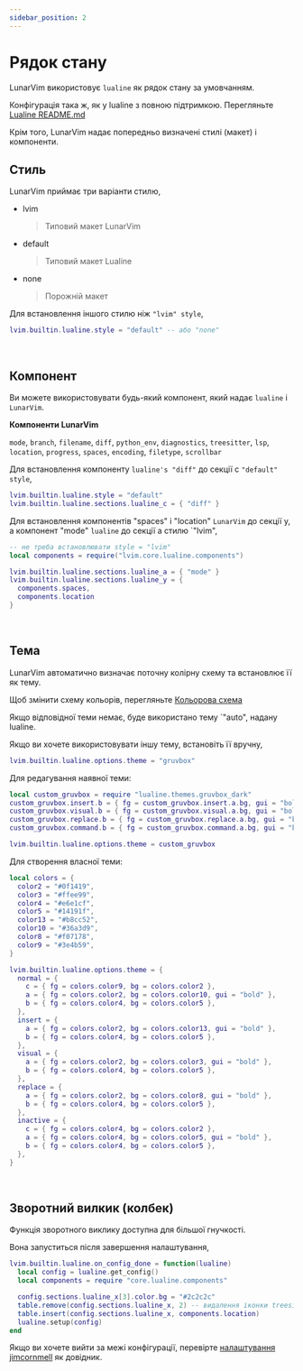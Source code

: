 ```yaml
---
sidebar_position: 2
---
```


# Рядок стану

LunarVim використовує `lualine` як рядок стану за умовчанням.

Конфігурація така ж, як у lualine з повною підтримкою. Перегляньте [Lualine README.md](https://github.com/nvim-lualine/lualine.nvim/blob/master/README.md)

Крім того, LunarVim надає попередньо визначені стилі (макет) і компоненти.

## Стиль

LunarVim приймає три варіанти стилю,

- lvim
  > Типовий макет LunarVim
- default
  > Типовий макет Lualine
- none
  > Порожній макет

Для встановлення іншого стилю ніж `"lvim" style`,

```lua
lvim.builtin.lualine.style = "default" -- або "none"
```

<br />

## Компонент

Ви можете використовувати будь-який компонент, який надає `lualine` і `LunarVim`.

**Компоненти LunarVim**

`mode`, `branch`, `filename`, `diff`, `python_env`, `diagnostics`, `treesitter`, `lsp`, `location`, `progress`, `spaces`, `encoding`, `filetype`, `scrollbar`

Для встановлення компоненту `lualine's "diff"` до секції c `"default" style`,

```lua
lvim.builtin.lualine.style = "default"
lvim.builtin.lualine.sections.lualine_c = { "diff" }
```

Для встановлення компонентів "spaces" і "location" `LunarVim` до секції y, а компонент "mode" `lualine` до секції a стилю `"lvim",

```lua
-- не треба встановлювати style = "lvim"
local components = require("lvim.core.lualine.components")

lvim.builtin.lualine.sections.lualine_a = { "mode" }
lvim.builtin.lualine.sections.lualine_y = {
  components.spaces,
  components.location
}
```

<br />

## Тема

LunarVim автоматично визначає поточну колірну схему та встановлює її як тему.

Щоб змінити схему кольорів, перегляньте [Кольорова схема](./colorschemes.md)

Якщо відповідної теми немає, буде використано тему `"auto", надану lualine.

Якщо ви хочете використовувати іншу тему, встановіть її вручну,

```lua
lvim.builtin.lualine.options.theme = "gruvbox"
```

Для редагування наявної теми:

```lua
local custom_gruvbox = require "lualine.themes.gruvbox_dark"
custom_gruvbox.insert.b = { fg = custom_gruvbox.insert.a.bg, gui = "bold" }
custom_gruvbox.visual.b = { fg = custom_gruvbox.visual.a.bg, gui = "bold" }
custom_gruvbox.replace.b = { fg = custom_gruvbox.replace.a.bg, gui = "bold" }
custom_gruvbox.command.b = { fg = custom_gruvbox.command.a.bg, gui = "bold" }

lvim.builtin.lualine.options.theme = custom_gruvbox
```

Для створення власної теми:

```lua
local colors = {
  color2 = "#0f1419",
  color3 = "#ffee99",
  color4 = "#e6e1cf",
  color5 = "#14191f",
  color13 = "#b8cc52",
  color10 = "#36a3d9",
  color8 = "#f07178",
  color9 = "#3e4b59",
}

lvim.builtin.lualine.options.theme = {
  normal = {
    c = { fg = colors.color9, bg = colors.color2 },
    a = { fg = colors.color2, bg = colors.color10, gui = "bold" },
    b = { fg = colors.color4, bg = colors.color5 },
  },
  insert = {
    a = { fg = colors.color2, bg = colors.color13, gui = "bold" },
    b = { fg = colors.color4, bg = colors.color5 },
  },
  visual = {
    a = { fg = colors.color2, bg = colors.color3, gui = "bold" },
    b = { fg = colors.color4, bg = colors.color5 },
  },
  replace = {
    a = { fg = colors.color2, bg = colors.color8, gui = "bold" },
    b = { fg = colors.color4, bg = colors.color5 },
  },
  inactive = {
    c = { fg = colors.color4, bg = colors.color2 },
    a = { fg = colors.color4, bg = colors.color5, gui = "bold" },
    b = { fg = colors.color4, bg = colors.color5 },
  },
}
```

<br />

## Зворотний вилкик (колбек)

Функція зворотного виклику доступна для більшої гнучкості.

Вона запуститься після завершення налаштування,

```lua
lvim.builtin.lualine.on_config_done = function(lualine)
  local config = lualine.get_config()
  local components = require "core.lualine.components"

  config.sections.lualine_x[3].color.bg = "#2c2c2c"
  table.remove(config.sections.lualine_x, 2) -- видалення іконки treesitter
  table.insert(config.sections.lualine_x, components.location)
  lualine.setup(config)
end
```

Якщо ви хочете вийти за межі конфігурації, перевірте [налаштування jimcornmell](https://github.com/jimcornmell/lvim/blob/main/lua/user/lualine.lua) як довідник.
